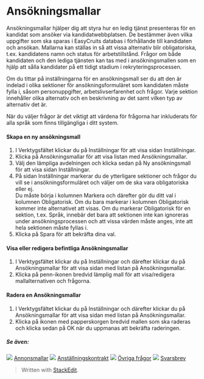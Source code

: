 # Ansökningsmallar

Ansökningsmallar hjälper dig att styra hur en ledig tjänst presenteras för en kandidat som ansöker via kandidatwebbplatsen. De bestämmer även vilka uppgifter som ska sparas i EasyCruits databas i förhållande till kandidaten och ansökan. Mallarna kan ställas in så att vissa alternativ blir obligatoriska, t.ex. kandidatens namn och status för arbetstillstånd. Frågor om både kandidaten och den lediga tjänsten kan tas med i ansökningsmallen som en hjälp att sålla kandidater på ett tidigt stadium i rekryteringsprocessen.

Om du tittar på inställningarna för en ansökningsmall ser du att den är indelad i olika sektioner för ansökningsformuläret som kandidaten måste fylla i, såsom personuppgifter, arbetslivserfarenhet och frågor. Varje sektion innehåller olika alternativ och en beskrivning av det samt vilken typ av alternativ det är.

När du väljer frågor är det viktigt att värdena för frågorna har inkluderats för alla språk som finns tillgängliga i ditt system.

#### Skapa en ny ansökningsmall

1.  I  Verktygsfältet  klickar du på  Inställningar  för att visa sidan  Inställningar.
2.  Klicka på  Ansökningsmallar  för att visa listan med  Ansökningsmallar.
3.  Välj den lämpliga avdelningen och klicka sedan på  Ny ansökningsmall  för att visa sidan  Inställningar.
4.  På sidan  Inställningar  markerar du de ytterligare sektioner och frågor du vill se i ansökningsformuläret och väljer om de ska vara obligatoriska eller ej.  
    Du måste börja  i kolumnen Markera  och därefter gör du ditt val i kolumnen Obligatorisk. Om du bara  markerar i kolumnen Obligatorisk  kommer inte alternativet att visas. Om du markerar  Obligatorisk  för en sektion, t.ex.  Språk, innebär det bara att sektionen inte kan ignoreras under ansökningsprocessen och att vissa värden måste anges, inte att hela sektionen måste fyllas i.
5.  Klicka på  Spara  för att bekräfta dina val.

#### Visa eller redigera befintliga Ansökningsmallar

1.  I  Verktygsfältet  klickar du på  Inställningar  och därefter klickar du på  Ansökningsmallar  för att visa sidan  med listan på Ansökningsmallar.
2.  Klicka på penn-ikonen bredvid lämplig mall för att visa/redigera mallalternativen och frågorna.

#### Radera en Ansökningsmallar

1.  I  Verktygsfältet  klickar du på  Inställningar  och därefter klickar du på  Ansökningsmallar  för att visa sidan  med listan på Ansökningsmallar.
2.  Klicka på ikonen med papperskorgen bredvid mallen som ska raderas och klicka sedan på OK när du uppmanas att bekräfta raderingen.

##### Se även:

![](https://ci6.googleusercontent.com/proxy/-22dcnzbmvcvXC1qchy37X8HqOnNdtVQdmbUT6hxKRWKcyRxuLMETprSllOz-gcmI3U7kiFm9tHNq8oqYLIlqurrO4c=s0-d-e1-ft#http://../Resources/Images/icon-document-link.png)  [Annonsmallar](https://www.google.com/url?q=http://vacancy_templates.htm&source=gmail-html&ust=1636098689905000&usg=AFQjCNHZ0mmweVc7ZzUhg-xbL7O__kLXuA)
![](https://ci6.googleusercontent.com/proxy/-22dcnzbmvcvXC1qchy37X8HqOnNdtVQdmbUT6hxKRWKcyRxuLMETprSllOz-gcmI3U7kiFm9tHNq8oqYLIlqurrO4c=s0-d-e1-ft#http://../Resources/Images/icon-document-link.png)  [Anställningskontrakt](https://www.google.com/url?q=http://employment_contacts.htm&source=gmail-html&ust=1636098689905000&usg=AFQjCNEFNT67mRY3xOMvHAnkhoBSUDL6Kg)
![](https://ci6.googleusercontent.com/proxy/-22dcnzbmvcvXC1qchy37X8HqOnNdtVQdmbUT6hxKRWKcyRxuLMETprSllOz-gcmI3U7kiFm9tHNq8oqYLIlqurrO4c=s0-d-e1-ft#http://../Resources/Images/icon-document-link.png)  [Övriga frågor](https://www.google.com/url?q=http://additional_questions.htm&source=gmail-html&ust=1636098689905000&usg=AFQjCNG54kmYVQGGLfs7Obcrgxz80xdfSw)
![](https://ci6.googleusercontent.com/proxy/-22dcnzbmvcvXC1qchy37X8HqOnNdtVQdmbUT6hxKRWKcyRxuLMETprSllOz-gcmI3U7kiFm9tHNq8oqYLIlqurrO4c=s0-d-e1-ft#http://../Resources/Images/icon-document-link.png)  [Svarsbrev](https://www.google.com/url?q=http://response_emails.htm&source=gmail-html&ust=1636098689905000&usg=AFQjCNFxGveYTwCtxV53cIyad8ufdsT5Kg)


> Written with [StackEdit](https://stackedit.io/).
<!--stackedit_data:
eyJoaXN0b3J5IjpbLTQ1ODg0MDYxNl19
-->